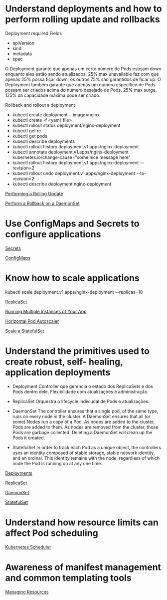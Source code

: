 # Understand deployments and how to perform rolling update and rollbacks

Deployment required Fields
- apiVersion
- kind
- metadata
- spec

O Deployment garante que apenas um certo número de Pods estejam down enquanto eles estão sendo atualizados. 
25% max unavailable faz com que apenas 25% possa ficar down, os outros 75% são garantidos de ficar up.
O Deployment também garante que apenas um número específico de Pods possam ser criados acima do número desejado de Pods. 
25% max surge, 125% da capacidade máxima pode ser criado.


Rollback and rollout a deployment

- kubectl create deployment --image=nginx 
- kubectl create -f <yaml_file>
- kubectl rollout status deployment/nginx-deployment
- kubectl get rc
- kubectl get pods
- kubectl describe deployments
- kubectl rollout history deployment.v1.apps/nginx-deployment
- kubectl annotate deployment.v1.apps/nginx-deployment kubernetes.io/change-cause="some nice message here"
- kubectl rollout history deployment.v1.apps/nginx-deployment --revision=2
- kubectl rollout undo deployment.v1.apps/nginx-deployment --to-revision=2
- kubectl describe deployment nginx-deployment

[Performing a Rolling Update](https://kubernetes.io/docs/tutorials/kubernetes-basics/update/update-intro/)

[Perform a Rollback on a DaemonSet](https://kubernetes.io/docs/tasks/manage-daemon/rollback-daemon-set/)

# Use ConfigMaps and Secrets to configure applications
[Secrets](https://kubernetes.io/docs/concepts/configuration/secret/)

[ConfigMaps](https://kubernetes.io/docs/concepts/configuration/configmap/)
# Know how to scale applications

kubectl scale deployment.v1.apps/nginx-deployment --replicas=10

[ReplicaSet](https://kubernetes.io/docs/concepts/workloads/controllers/replicaset/)

[Running Multiple Instances of Your App](https://kubernetes.io/docs/tutorials/kubernetes-basics/scale/scale-intro/)

[Horizontal Pod Autoscaler](https://kubernetes.io/docs/tasks/run-application/horizontal-pod-autoscale/)

[Scale a StatefulSet](https://kubernetes.io/docs/tasks/run-application/scale-stateful-set/)

# Understand the primitives used to create robust, self- healing, application deployments

- Deployment
Controller que gerencia o estado dos ReplicaSets e dos Pods dentro dele. Flexibilidade com atualizações e administração.
- ReplicaSet
Orquestra o lifecycle indiviudal de Pods e atualizações.
- DaemonSet
The controller ensures that a single pod, of the same type, runs on every node in the cluster.
A DaemonSet ensures that all (or some) Nodes run a copy of a Pod. As nodes are added to the cluster, Pods are added to them. As nodes are removed from the cluster, those Pods are garbage collected. Deleting a DaemonSet will clean up the Pods it created.

- StatefulSet
In order to track each Pod as a unique object, the controllers uses an identity composed of stable storage, stable network identity, and an ordinal. This identity remains with the node, regardless of which node the Pod is running on at any one time.


[Deployments](https://kubernetes.io/docs/concepts/workloads/controllers/deployment/)

[ReplicaSet](https://kubernetes.io/docs/concepts/workloads/controllers/replicaset/)

[DaemonSet](https://kubernetes.io/docs/concepts/workloads/controllers/daemonset/)

[StatefulSet](https://kubernetes.io/docs/concepts/workloads/controllers/statefulset/)

# Understand how resource limits can affect Pod scheduling

[Kubernetes Scheduler](https://kubernetes.io/docs/concepts/scheduling-eviction/kube-scheduler/)

# Awareness of manifest management and common templating tools

[Managing Resources](https://kubernetes.io/docs/concepts/cluster-administration/manage-deployment/)